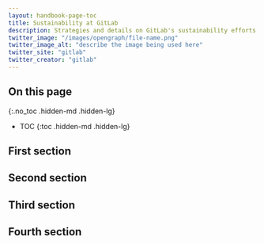 ```yaml
---
layout: handbook-page-toc
title: Sustainability at GitLab
description: Strategies and details on GitLab's sustainability efforts
twitter_image: "/images/opengraph/file-name.png"
twitter_image_alt: "describe the image being used here"
twitter_site: "gitlab"
twitter_creator: "gitlab"
---
```


## On this page
{:.no_toc .hidden-md .hidden-lg}

- TOC
{:toc .hidden-md .hidden-lg}

## First section

## Second section 

## Third section

## Fourth section
